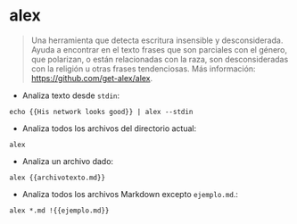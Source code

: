 # alex

> Una herramienta que detecta escritura insensible y desconsiderada.
> Ayuda a encontrar en el texto frases que son parciales con el género, que polarizan, o están relacionadas con la raza, son desconsideradas con la religión u otras frases tendenciosas.
> Más información: <https://github.com/get-alex/alex>.

- Analiza texto desde `stdin`:

`echo {{His network looks good}} | alex --stdin`

- Analiza todos los archivos del directorio actual:

`alex`

- Analiza un archivo dado:

`alex {{archivotexto.md}}`

- Analiza todos los archivos Markdown excepto `ejemplo.md`.:

`alex *.md !{{ejemplo.md}}`
